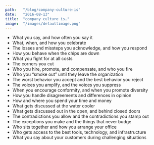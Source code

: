 ```yaml
---
path:	"/blog/company-culture-is"
date:	"2016-08-13"
title:	"company culture is…"
image:	"/images/defaultimage.png"
---
```


* What you say, and how often you say it
* What, when, and how you celebrate
* The losses and missteps you acknowledge, and how you respond
* How you behave when the chips are down
* What you fight for at all costs
* The corners you cut
* Who you hire, promote, and compensate, and who you fire
* Who you “smoke out” until they leave the organization
* The worst behavior you accept and the best behavior you reject
* The voices you amplify, and the voices you suppress
* When you encourage conformity, and when you promote diversity
* How you handle disagreements and differences in opinion
* How and where you spend your time and money
* What gets discussed at the water cooler
* What gets discussed out in the open, and behind closed doors
* The contradictions you allow and the contradictions you stamp out
* The exceptions you make and the things that never budge
* Who sits together and how you arrange your office
* Who gets access to the best tools, technology, and infrastructure
* What you say about your customers during challenging situations
